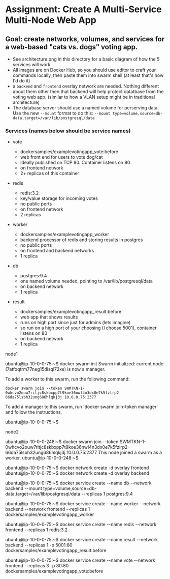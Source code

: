# Assignment: Create A Multi-Service Multi-Node Web App

## Goal: create networks, volumes, and services for a web-based "cats vs. dogs" voting app.

- See architecture.png in this directory for a basic diagram of how the 5 services will work
- All images are on Docker Hub, so you should use editor to craft your commands locally, then paste them into swarm shell (at least that's how I'd do it)
- a `backend` and `frontend` overlay network are needed. Nothing different about them other then that backend will help protect datatbase from the voting web app. (similar to how a VLAN setup might be in traditional architecture)
- The database server should use a named volume for perserving data. Use the new `--mount` format to do this: `--mount type=volume,source=db-data,target=/var/lib/postgresql/data`

### Services (names below should be service names)
- vote
    - dockersamples/examplevotingapp_vote:before
    - web front end for users to vote dog/cat
    - ideally published on TCP 80. Container listens on 80
    - on frontend network
    - 2+ replicas of this container

- redis
    - redis:3.2
    - key/value storage for incoming votes
    - no public ports
    - on frontend network
    - 2 replicas

- worker
    - dockersamples/examplevotingapp_worker
    - backend processor of redis and storing results in postgres
    - no public ports
    - on frontend and backend networks
    - 1 replica

- db
    - postgres:9.4
    - one named volume needed, pointing to /var/lib/postgresql/data
    - on backend network
    - 1 replica

- result
    - dockersamples/examplevotingapp_result:before
    - web app that shows results
    - runs on high port since just for admins (lets imagine)
    - so run on a high port of your choosing (I choose 5001), container listens on 80
    - on backend network
    - 1 replica


node1

ubuntu@ip-10-0-0-75:~$ docker swarm init
Swarm initialized: current node (7atfoqtrm77neg15disql72xe) is now a manager.

To add a worker to this swarm, run the following command:

    docker swarm join --token SWMTKN-1-0whcvo2ouw7ritjc8skbxpp7t9koe36nwl4n3dx0e7k5fzlrp2-66da75lsbh32ung686hlqkj3j 10.0.0.75:2377

To add a manager to this swarm, run 'docker swarm join-token manager' and follow the instructions.

ubuntu@ip-10-0-0-75:~$ 


node2

ubuntu@ip-10-0-0-248:~$ docker swarm join --token SWMTKN-1-0whcvo2ouw7ritjc8skbxpp7t9koe36nwl4n3dx0e7k5fzlrp2-66da75lsbh32ung686hlqkj3j 10.0.0.75:2377
This node joined a swarm as a worker.
ubuntu@ip-10-0-0-248:~$



ubuntu@ip-10-0-0-75:~$ docker network create -d overlay frontend
ubuntu@ip-10-0-0-75:~$ docker network create -d overlay backend

ubuntu@ip-10-0-0-75:~$ docker service create --name db --network backend --mount type=volume,source=db-data,target=/var/lib/postgresql/data --replicas 1 postgres:9.4

ubuntu@ip-10-0-0-75:~$ docker service create --name worker --network backend --network frontend --replicas 1 dockersamples/examplevotingapp_worker 

ubuntu@ip-10-0-0-75:~$ docker service create --name redis --network frontend --replicas 1 redis:3.2 

ubuntu@ip-10-0-0-75:~$ docker service create --name result --network backend --replicas 1 -p 5001:80 dockersamples/examplevotingapp_result:before 

ubuntu@ip-10-0-0-75:~$ docker service create --name vote --network frontend --replicas 3 -p 80:80 dockersamples/examplevotingapp_vote:before 